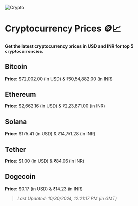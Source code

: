 
![Crypto](https://www.techguide.com.au/wp-content/uploads/2020/11/crypto3.jpeg)

# Cryptocurrency Prices 🪙📈

#### Get the latest cryptocurrency prices in USD and INR for top 5 cryptocurrencies.

## Bitcoin

**Price:** $72,002.00 (in USD) & ₹60,54,882.00 (in INR)

## Ethereum

**Price:** $2,662.16 (in USD) & ₹2,23,871.00 (in INR)

## Solana

**Price:** $175.41 (in USD) & ₹14,751.28 (in INR)

## Tether

**Price:** $1.00 (in USD) & ₹84.06 (in INR)

## Dogecoin

**Price:** $0.17 (in USD) & ₹14.23 (in INR)

> _Last Updated: 10/30/2024, 12:21:17 PM (in GMT)_
